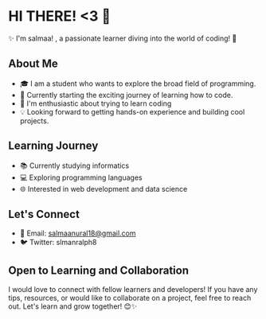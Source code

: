 # HI THERE! <3 👋 

✨ I'm salmaa! , a passionate learner diving into the world of coding! 🚀

## About Me

- 🎓 I am a student who wants to explore the broad field of programming.
- 🔭 Currently starting the exciting journey of learning how to code.
- 🌱 I'm enthusiastic about trying to learn coding
- 💡 Looking forward to getting hands-on experience and building cool projects.

## Learning Journey

- 📚 Currently studying informatics
- 💻 Exploring programming languages
- 🌐 Interested in web development and data science

## Let's Connect

- 📧 Email: salmaanural18@gmail.com
- 🐦 Twitter: slmanralph8

## Open to Learning and Collaboration

I would love to connect with fellow learners and developers! If you have any tips, resources, or would like to collaborate on a project, feel free to reach out. Let's learn and grow together! 😊✨
